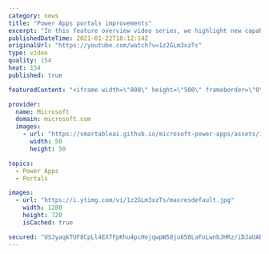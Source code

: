 ```yaml
---
category: news
title: "Power Apps portals improvements"
excerpt: "In this feature overview video series, we highlight new capabilities included in the latest update to Microsoft Power Apps.  Power Apps portals improvements bring new capabilities for makers and developers by providing a new identity management configuration experience with enhanced functionality to"
publishedDateTime: 2021-01-22T18:12:14Z
originalUrl: "https://youtube.com/watch?v=1z2GLm3xzTs"
type: video
quality: 154
heat: 154
published: true

featuredContent: "<iframe width=\"800\" height=\"500\" frameborder=\"0\" src=\"https://www.youtube.com/embed/1z2GLm3xzTs\" allow=\"accelerometer; autoplay; encrypted-media; gyroscope; picture-in-picture\" allowfullscreen></iframe>"

provider:
  name: Microsoft
  domain: microsoft.com
  images:
    - url: "https://smartableai.github.io/microsoft-power-apps/assets/images/organizations/microsoft.com-50x50.jpg"
      width: 50
      height: 50

topics:
  - Power Apps
  - Portals

images:
  - url: "https://i.ytimg.com/vi/1z2GLm3xzTs/maxresdefault.jpg"
    width: 1280
    height: 720
    isCached: true

secured: "USJyaqkTUF8CpLl4EX7FpKhu4pcHojqwpW58ju658LaFoLwnbJHRz/iDJaUABNNkvBgaGsw8cBeEDa4GzGCoWPyovb849GEeAvpfuSxVQ8fqT049K6aI5zHs0OPP37u+zNCtmA1BRJE7L29fgkPi/Gs7ua6LIwZ5M+LuITXRzrcD67MOYyX12tb2sa8DVNMrgogLqKGvbsBpnOuDmVaE+Qx+Mq7OPLP8srzDchUFT1nxokSklN1x+wClbX8iLQ9WCV9Tf0k/qa+m2T5zKlC2CGko5fpLAUuciYpT9CHpKvT7/+aOtOKeVNs2deO1fBib+5qHnS+HoV/keJ4nv5GyXD9V6VWi3LKq/uCI13RYsAfbpY3vDQTAmQGjkVTRA7ahpAoHkSv3/FbF1ZJF5LHvyYDXcHsiNhSWd6K22RgVV+o=;akjsdPXh6zKx9KpJLzRBTQ=="
---
```


